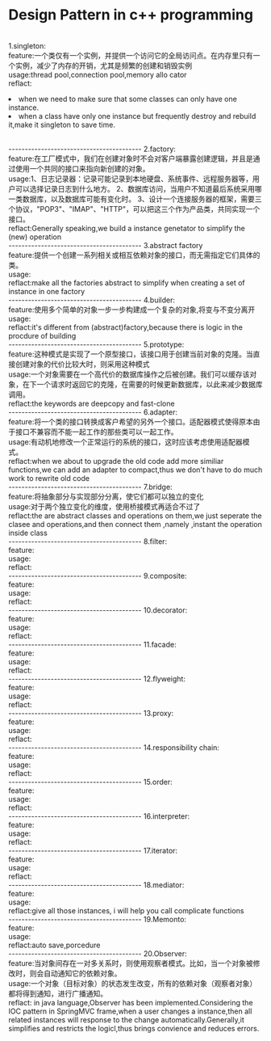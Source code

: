 # Design Pattern in c++ programming
<br>
1.singleton:
<br>feature:一个类仅有一个实例，并提供一个访问它的全局访问点。在内存里只有一个实例，减少了内存的开销，尤其是频繁的创建和销毁实例
<br>usage:thread pool,connection pool,memory allo cator
<br>reflact:<p><li>when we need to make sure that some classes can only have one instance.<li>when a class have only one instance but frequently destroy and rebuild it,make it singleton to save time.</p>
<br>
-----------------------------------------
2.factory:
<br>feature:在工厂模式中，我们在创建对象时不会对客户端暴露创建逻辑，并且是通过使用一个共同的接口来指向新创建的对象。
<br>usage:1、日志记录器：记录可能记录到本地硬盘、系统事件、远程服务器等，用户可以选择记录日志到什么地方。 2、数据库访问，当用户不知道最后系统采用哪一类数据库，以及数据库可能有变化时。 3、设计一个连接服务器的框架，需要三个协议，"POP3"、"IMAP"、"HTTP"，可以把这三个作为产品类，共同实现一个接口。 
<br>reflact:Generally speaking,we build a instance genetator to simplify the (new) operation
<br>
-----------------------------------------
3.abstract factory
<br>feature:提供一个创建一系列相关或相互依赖对象的接口，而无需指定它们具体的类。
<br>usage:
<br>reflact:make all the factories abstract to simplify when creating a set of instance in one factory
<br>
-----------------------------------------
4.builder:
<br>feature:使用多个简单的对象一步一步构建成一个复杂的对象,将变与不变分离开
<br>usage:
<br>reflact:it's different from (abstract)factory,because there is logic in the procdure of building
<br>
-----------------------------------------
5.prototype:
<br>feature:这种模式是实现了一个原型接口，该接口用于创建当前对象的克隆。当直接创建对象的代价比较大时，则采用这种模式
<br>usage:一个对象需要在一个高代价的数据库操作之后被创建。我们可以缓存该对象，在下一个请求时返回它的克隆，在需要的时候更新数据库，以此来减少数据库调用。
<br>reflact:the keywords are deepcopy and fast-clone
<br>
-----------------------------------------
6.adapter:
<br>feature:将一个类的接口转换成客户希望的另外一个接口。适配器模式使得原本由于接口不兼容而不能一起工作的那些类可以一起工作。
<br>usage:有动机地修改一个正常运行的系统的接口，这时应该考虑使用适配器模式。
<br>reflact:when we about to upgrade the old code add more similiar functions,we can add an adapter to compact,thus we don't have to do much work to rewrite old code
<br>
-----------------------------------------
7.bridge:
<br>feature:将抽象部分与实现部分分离，使它们都可以独立的变化
<br>usage:对于两个独立变化的维度，使用桥接模式再适合不过了
<br>reflact:the are abstract classes and operations on them,we just seperate the clasee and operations,and then connect them ,namely ,instant the operation inside class
<br>
-----------------------------------------
8.filter:
<br>feature:
<br>usage:
<br>reflact:
<br>
-----------------------------------------
9.composite:
<br>feature:
<br>usage:
<br>reflact:
<br>
-----------------------------------------
10.decorator:
<br>feature:
<br>usage:
<br>reflact:
<br>
-----------------------------------------
11.facade:
<br>feature:
<br>usage:
<br>reflact:
<br>
-----------------------------------------
12.flyweight:
<br>feature:
<br>usage:
<br>reflact:
<br>
-----------------------------------------
13.proxy:
<br>feature:
<br>usage:
<br>reflact:
<br>
-----------------------------------------
14.responsibility chain:
<br>feature:
<br>usage:
<br>reflact:
<br>
-----------------------------------------
15.order:
<br>feature:
<br>usage:
<br>reflact:
<br>
-----------------------------------------
16.interpreter:
<br>feature:
<br>usage:
<br>reflact:
<br>
-----------------------------------------
17.iterator:
<br>feature:
<br>usage:
<br>reflact:
<br>
-----------------------------------------
18.mediator:
<br>feature:
<br>usage:
<br>reflact:give all those instances, i will help you call complicate functions 
<br>
-----------------------------------------
19.Memonto:
<br>feature:
<br>usage:
<br>reflact:auto save,porcedure
<br>
-----------------------------------------
20.Observer:
<br>feature:当对象间存在一对多关系时，则使用观察者模式。比如，当一个对象被修改时，则会自动通知它的依赖对象。
<br>usage:一个对象（目标对象）的状态发生改变，所有的依赖对象（观察者对象）都将得到通知，进行广播通知。
<br>reflact: in java language,Observer has been implemented.Considering the IOC pattern in SpringMVC frame,when a user changes a instance,then all related instances will response to the change automatically.Generally,it simplifies and restricts the logicl,thus brings convience and reduces errors.

